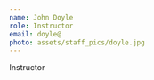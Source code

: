 ```yaml
---
name: John Doyle
role: Instructor
email: doyle@
photo: assets/staff_pics/doyle.jpg
---
```

Instructor

